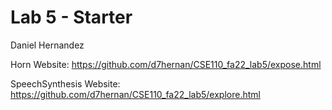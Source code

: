 # Lab 5 - Starter
Daniel Hernandez

Horn Website: https://github.com/d7hernan/CSE110_fa22_lab5/expose.html

SpeechSynthesis Website: https://github.com/d7hernan/CSE110_fa22_lab5/explore.html
